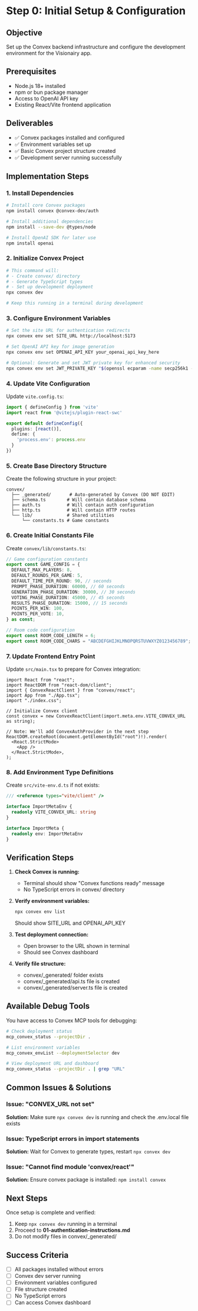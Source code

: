 # Step 0: Initial Setup & Configuration

## Objective
Set up the Convex backend infrastructure and configure the development environment for the Visionairy app.

## Prerequisites
- Node.js 18+ installed
- npm or bun package manager
- Access to OpenAI API key
- Existing React/Vite frontend application

## Deliverables
- ✅ Convex packages installed and configured
- ✅ Environment variables set up
- ✅ Basic Convex project structure created
- ✅ Development server running successfully

## Implementation Steps

### 1. Install Dependencies

```bash
# Install core Convex packages
npm install convex @convex-dev/auth

# Install additional dependencies  
npm install --save-dev @types/node

# Install OpenAI SDK for later use
npm install openai
```

### 2. Initialize Convex Project

```bash
# This command will:
# - Create convex/ directory
# - Generate TypeScript types
# - Set up development deployment
npx convex dev

# Keep this running in a terminal during development
```

### 3. Configure Environment Variables

```bash
# Set the site URL for authentication redirects
npx convex env set SITE_URL http://localhost:5173

# Set OpenAI API key for image generation
npx convex env set OPENAI_API_KEY your_openai_api_key_here

# Optional: Generate and set JWT private key for enhanced security
npx convex env set JWT_PRIVATE_KEY "$(openssl ecparam -name secp256k1 -genkey -noout | openssl ec -outform DER | tail -c +8 | head -c 32 | xxd -p -c 32)"
```

### 4. Update Vite Configuration

Update `vite.config.ts`:

```typescript
import { defineConfig } from 'vite'
import react from '@vitejs/plugin-react-swc'

export default defineConfig({
  plugins: [react()],
  define: {
    'process.env': process.env
  }
})
```

### 5. Create Base Directory Structure

Create the following structure in your project:

```
convex/
  ├── _generated/       # Auto-generated by Convex (DO NOT EDIT)
  ├── schema.ts        # Will contain database schema
  ├── auth.ts          # Will contain auth configuration  
  ├── http.ts          # Will contain HTTP routes
  └── lib/             # Shared utilities
      └── constants.ts # Game constants
```

### 6. Create Initial Constants File

Create `convex/lib/constants.ts`:

```typescript
// Game configuration constants
export const GAME_CONFIG = {
  DEFAULT_MAX_PLAYERS: 8,
  DEFAULT_ROUNDS_PER_GAME: 5,
  DEFAULT_TIME_PER_ROUND: 90, // seconds
  PROMPT_PHASE_DURATION: 60000, // 60 seconds
  GENERATION_PHASE_DURATION: 30000, // 30 seconds  
  VOTING_PHASE_DURATION: 45000, // 45 seconds
  RESULTS_PHASE_DURATION: 15000, // 15 seconds
  POINTS_PER_WIN: 100,
  POINTS_PER_VOTE: 10,
} as const;

// Room code configuration
export const ROOM_CODE_LENGTH = 6;
export const ROOM_CODE_CHARS = "ABCDEFGHIJKLMNOPQRSTUVWXYZ0123456789";
```

### 7. Update Frontend Entry Point

Update `src/main.tsx` to prepare for Convex integration:

```tsx
import React from "react";
import ReactDOM from "react-dom/client";
import { ConvexReactClient } from "convex/react";
import App from "./App.tsx";
import "./index.css";

// Initialize Convex client
const convex = new ConvexReactClient(import.meta.env.VITE_CONVEX_URL as string);

// Note: We'll add ConvexAuthProvider in the next step
ReactDOM.createRoot(document.getElementById("root")!).render(
  <React.StrictMode>
    <App />
  </React.StrictMode>,
);
```

### 8. Add Environment Type Definitions

Create `src/vite-env.d.ts` if not exists:

```typescript
/// <reference types="vite/client" />

interface ImportMetaEnv {
  readonly VITE_CONVEX_URL: string
}

interface ImportMeta {
  readonly env: ImportMetaEnv
}
```

## Verification Steps

1. **Check Convex is running:**
   - Terminal should show "Convex functions ready" message
   - No TypeScript errors in convex/ directory

2. **Verify environment variables:**
   ```bash
   npx convex env list
   ```
   Should show SITE_URL and OPENAI_API_KEY

3. **Test deployment connection:**
   - Open browser to the URL shown in terminal
   - Should see Convex dashboard

4. **Verify file structure:**
   - convex/_generated/ folder exists
   - convex/_generated/api.ts file is created
   - convex/_generated/server.ts file is created

## Available Debug Tools

You have access to Convex MCP tools for debugging:

```bash
# Check deployment status
mcp_convex_status --projectDir .

# List environment variables
mcp_convex_envList --deploymentSelector dev

# View deployment URL and dashboard
mcp_convex_status --projectDir . | grep "URL"
```

## Common Issues & Solutions

### Issue: "CONVEX_URL not set"
**Solution:** Make sure `npx convex dev` is running and check the .env.local file exists

### Issue: TypeScript errors in import statements  
**Solution:** Wait for Convex to generate types, restart `npx convex dev`

### Issue: "Cannot find module 'convex/react'"
**Solution:** Ensure convex package is installed: `npm install convex`

## Next Steps
Once setup is complete and verified:
1. Keep `npx convex dev` running in a terminal
2. Proceed to **01-authentication-instructions.md**
3. Do not modify files in convex/_generated/

## Success Criteria
- [ ] All packages installed without errors
- [ ] Convex dev server running
- [ ] Environment variables configured
- [ ] File structure created
- [ ] No TypeScript errors
- [ ] Can access Convex dashboard
